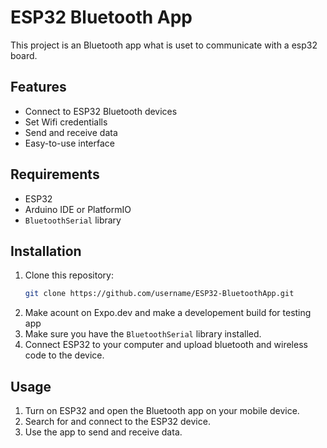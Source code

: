 # ESP32 Bluetooth App

This project is an Bluetooth app what is uset to communicate with a esp32 board.

## Features

- Connect to ESP32 Bluetooth devices
- Set Wifi credentialls
- Send and receive data
- Easy-to-use interface

## Requirements

- ESP32
- Arduino IDE or PlatformIO
- `BluetoothSerial` library

## Installation

1. Clone this repository:
    ```sh
    git clone https://github.com/username/ESP32-BluetoothApp.git
    ```
2. Make acount on Expo.dev and make a developement build for testing app
3. Make sure you have the `BluetoothSerial` library installed.
4. Connect ESP32 to your computer and upload bluetooth and wireless code to the device.

## Usage

1. Turn on ESP32 and open the Bluetooth app on your mobile device.
2. Search for and connect to the ESP32 device.
3. Use the app to send and receive data.


